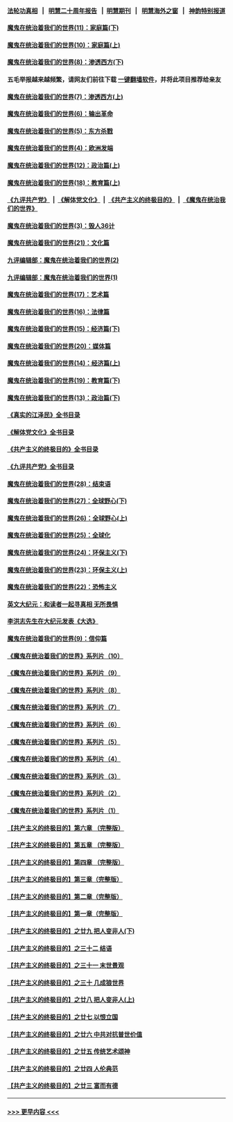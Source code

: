 #### [法轮功真相](https://github.com/gfw-breaker/truth/blob/master/README.md?t=0) &nbsp;&nbsp;|&nbsp;&nbsp; [明慧二十周年报告](https://github.com/gfw-breaker/mh-reports/blob/master/README.md?t=0) &nbsp;&nbsp;|&nbsp;&nbsp;[明慧期刊](https://github.com/gfw-breaker/mh-qikan) &nbsp;&nbsp;|&nbsp;&nbsp; [明慧海外之窗](https://github.com/gfw-breaker/mh-news/blob/master/README.md?t=0) &nbsp;&nbsp;|&nbsp;&nbsp; [神韵特别报道](https://github.com/gfw-breaker/mh-news/blob/master/shenyun.md?t=0)
#### [魔鬼在统治着我们的世界(11)：家庭篇(下)](../pages/nsc422/n10440961.md?t=01081543) 
#### [魔鬼在统治着我们的世界(10)：家庭篇(上)](../pages/nsc422/n10435448.md?t=01081543) 
#### [魔鬼在统治着我们的世界(8)：渗透西方(下)](../pages/nsc422/n10429603.md?t=01081543) 
#### 五毛举报越来越频繁，请网友们前往下载 [一键翻墙软件](https://github.com/gfw-breaker/ssr-accounts)，并将此项目推荐给亲友
#### [魔鬼在统治着我们的世界(7)：渗透西方(上)](../pages/nsc422/n10426013.md?t=01081543) 
#### [魔鬼在统治着我们的世界(6)：输出革命](../pages/nsc422/n10421536.md?t=01081543) 
#### [魔鬼在统治着我们的世界(5)：东方杀戮](../pages/nsc422/n10417707.md?t=01081543) 
#### [魔鬼在统治着我们的世界(4)：欧洲发端](../pages/nsc422/n10414890.md?t=01081543) 
#### [魔鬼在统治着我们的世界(12)：政治篇(上)](../pages/nsc422/n10444576.md?t=01081543) 
#### [魔鬼在统治着我们的世界(18)：教育篇(上)](../pages/nsc422/n10526970.md?t=01081543) 
#### [《九评共产党》](https://github.com/begood0513/9ping.md/blob/master/README.md) &nbsp;|&nbsp; [《解体党文化》](../../../../jtdwh.md/blob/master/README.md)  &nbsp;|&nbsp; [《共产主义的终极目的》](../../../../gczydzjmd.md/blob/master/README.md) &nbsp;|&nbsp; [《魔鬼在统治我们的世界》](../../../../mgztzwmdsj.md/blob/master/README.md) 
#### [魔鬼在统治着我们的世界(3)：毁人36计](../pages/nsc422/n10411583.md?t=01081543) 
#### [魔鬼在统治着我们的世界(21)：文化篇](../pages/nsc422/n10597706.md?t=01081543) 
#### [九评编辑部：魔鬼在统治着我们的世界(2)](../pages/nsc422/n10410036.md?t=01081543) 
#### [九评编辑部：魔鬼在统治着我们的世界(1)](../pages/nsc422/n10406825.md?t=01081543) 
#### [魔鬼在统治着我们的世界(17)：艺术篇](../pages/nsc422/n10499093.md?t=01081543) 
#### [魔鬼在统治着我们的世界(16)：法律篇](../pages/nsc422/n10485969.md?t=01081543) 
#### [魔鬼在统治着我们的世界(15)：经济篇(下)](../pages/nsc422/n10469975.md?t=01081543) 
#### [魔鬼在统治着我们的世界(20)：媒体篇](../pages/nsc422/n10586579.md?t=01081543) 
#### [魔鬼在统治着我们的世界(14)：经济篇(上)](../pages/nsc422/n10457370.md?t=01081543) 
#### [魔鬼在统治着我们的世界(19)：教育篇(下)](../pages/nsc422/n10564808.md?t=01081543) 
#### [魔鬼在统治着我们的世界(13)：政治篇(下)](../pages/nsc422/n10448270.md?t=01081543) 
#### [《真实的江泽民》全书目录](../pages/nsc422/n13721399.md?t=01081543) 
#### [《解体党文化》全书目录](../pages/nsc422/n13721157.md?t=01081543) 
#### [《共产主义的终极目的》全书目录](../pages/nsc422/n13721048.md?t=01081543) 
#### [《九评共产党》全书目录](../pages/nsc422/n13708085.md?t=01081543) 
#### [魔鬼在统治着我们的世界(28)：结束语](../pages/nsc422/n10936246.md?t=01081543) 
#### [魔鬼在统治着我们的世界(27)：全球野心(下)](../pages/nsc422/n10928319.md?t=01081543) 
#### [魔鬼在统治着我们的世界(26)：全球野心(上)](../pages/nsc422/n10900318.md?t=01081543) 
#### [魔鬼在统治着我们的世界(25)：全球化](../pages/nsc422/n10788205.md?t=01081543) 
#### [魔鬼在统治着我们的世界(24)：环保主义(下)](../pages/nsc422/n10695307.md?t=01081543) 
#### [魔鬼在统治着我们的世界(23)：环保主义(上)](../pages/nsc422/n10688613.md?t=01081543) 
#### [魔鬼在统治着我们的世界(22)：恐怖主义](../pages/nsc422/n10614727.md?t=01081543) 
#### [英文大纪元：和读者一起寻真相 无所畏惧](../pages/nsc422/n12542027.md?t=01081543) 
#### [李洪志先生在大纪元发表《大选》](../pages/nsc422/n12534746.md?t=01081543) 
#### [魔鬼在统治着我们的世界(9)：信仰篇](../pages/nsc422/n10432159.md?t=01081543) 
#### [《魔鬼在统治着我们的世界》系列片（10）](../pages/nsc422/n12292670.md?t=01081543) 
#### [《魔鬼在统治着我们的世界》系列片（9）](../pages/nsc422/n12290859.md?t=01081543) 
#### [《魔鬼在统治着我们的世界》系列片（8）](../pages/nsc422/n12287445.md?t=01081543) 
#### [《魔鬼在统治着我们的世界》系列片（7）](../pages/nsc422/n12283425.md?t=01081543) 
#### [《魔鬼在统治着我们的世界》系列片（6）](../pages/nsc422/n12282314.md?t=01081543) 
#### [《魔鬼在统治着我们的世界》系列片（5）](../pages/nsc422/n12281419.md?t=01081543) 
#### [《魔鬼在统治着我们的世界》系列片（4）](../pages/nsc422/n12274024.md?t=01081543) 
#### [《魔鬼在统治着我们的世界》系列片（3）](../pages/nsc422/n12271322.md?t=01081543) 
#### [《魔鬼在统治着我们的世界》系列片（2）](../pages/nsc422/n12269049.md?t=01081543) 
#### [《魔鬼在统治着我们的世界》系列片（1）](../pages/nsc422/n12267575.md?t=01081543) 
#### [【共产主义的终极目的】第六章 （完整版）](../pages/nsc422/n11428913.md?t=01081543) 
#### [【共产主义的终极目的】第五章 （完整版）](../pages/nsc422/n11428912.md?t=01081543) 
#### [【共产主义的终极目的】第四章 （完整版）](../pages/nsc422/n11428907.md?t=01081543) 
#### [【共产主义的终极目的】第三章（完整版）](../pages/nsc422/n11428848.md?t=01081543) 
#### [【共产主义的终极目的】第二章（完整版）](../pages/nsc422/n11428831.md?t=01081543) 
#### [【共产主义的终极目的】第一章（完整版）](../pages/nsc422/n11417651.md?t=01081543) 
#### [【共产主义的终极目的】之廿九 把人变非人(下)](../pages/nsc422/n11344140.md?t=01081543) 
#### [【共产主义的终极目的】之三十二 结语](../pages/nsc422/n11360535.md?t=01081543) 
#### [【共产主义的终极目的】之三十一 末世景观](../pages/nsc422/n11351129.md?t=01081543) 
#### [【共产主义的终极目的】之三十 几成狼世界](../pages/nsc422/n11348280.md?t=01081543) 
#### [【共产主义的终极目的】之廿八 把人变非人(上)](../pages/nsc422/n11340492.md?t=01081543) 
#### [【共产主义的终极目的】之廿七 以恨立国](../pages/nsc422/n11336944.md?t=01081543) 
#### [【共产主义的终极目的】之廿六 中共对抗普世价值](../pages/nsc422/n11324785.md?t=01081543) 
#### [【共产主义的终极目的】之廿五 传统艺术颂神](../pages/nsc422/n11296396.md?t=01081543) 
#### [【共产主义的终极目的】之廿四 人伦典范](../pages/nsc422/n11296397.md?t=01081543) 
#### [【共产主义的终极目的】之廿三 富而有德](../pages/nsc422/n11283598.md?t=01081543) 

----
#### [ >>> 更早内容 <<< ](../indexes/nsc422-earlier.md)
